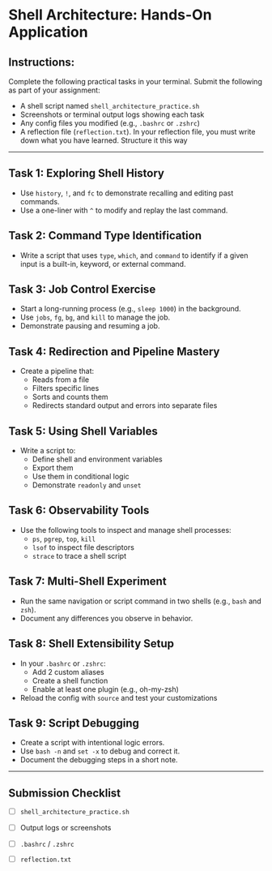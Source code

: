 
# Shell Architecture: Hands-On Application

## Instructions:
Complete the following practical tasks in your terminal. Submit the following as part of your assignment:
- A shell script named `shell_architecture_practice.sh`
- Screenshots or terminal output logs showing each task
- Any config files you modified (e.g., `.bashrc` or `.zshrc`)
- A reflection file (`reflection.txt`). In your reflection file, you must write down what you have learned. Structure it this way

---
## Task 1: Exploring Shell History
- Use `history`, `!`, and `fc` to demonstrate recalling and editing past commands.
- Use a one-liner with `^` to modify and replay the last command.

## Task 2: Command Type Identification
- Write a script that uses `type`, `which`, and `command` to identify if a given input is a built-in, keyword, or external command.

## Task 3: Job Control Exercise
- Start a long-running process (e.g., `sleep 1000`) in the background.
- Use `jobs`, `fg`, `bg`, and `kill` to manage the job.
- Demonstrate pausing and resuming a job.

## Task 4: Redirection and Pipeline Mastery
- Create a pipeline that:
  - Reads from a file
  - Filters specific lines
  - Sorts and counts them
  - Redirects standard output and errors into separate files

## Task 5: Using Shell Variables
- Write a script to:
  - Define shell and environment variables
  - Export them
  - Use them in conditional logic
  - Demonstrate `readonly` and `unset`

## Task 6: Observability Tools
- Use the following tools to inspect and manage shell processes:
  - `ps`, `pgrep`, `top`, `kill`
  - `lsof` to inspect file descriptors
  - `strace` to trace a shell script

## Task 7: Multi-Shell Experiment
- Run the same navigation or script command in two shells (e.g., `bash` and `zsh`).
- Document any differences you observe in behavior.

## Task 8: Shell Extensibility Setup
- In your `.bashrc` or `.zshrc`:
  - Add 2 custom aliases
  - Create a shell function
  - Enable at least one plugin (e.g., oh-my-zsh)
- Reload the config with `source` and test your customizations

## Task 9: Script Debugging
- Create a script with intentional logic errors.
- Use `bash -n` and `set -x` to debug and correct it.
- Document the debugging steps in a short note.

---

## Submission Checklist
- [ ] `shell_architecture_practice.sh`
- [ ] Output logs or screenshots
- [ ] `.bashrc` / `.zshrc` 
- [ ] `reflection.txt` 


